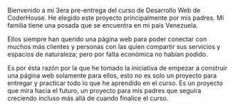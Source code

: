 Bienvenido a mi 3era pre-entrega del curso de Desarrollo Web de CoderHouse. He elegido este proyecto principalmente por mis padres. Mi familia tiene una posada que se encuentra en mi país Venezuela.

Ellos siempre han querido una página web para poder conectar con muchos más clientes y personas con las quien compartir sus servicios y espacios de naturaleza; pero por falta económica no habían podido. 

Es por ésta razón por la que he tomado la iniciativa de empezar a construir una página web solamente para ellos, esto no es solo un proyecto para entregar y practicar todo lo que he aprendido en el curso. Es un proyecto que mira hacia el futuro, un proyecto para mis padres que seguira creciendo incluso más allá de cuando finalice el curso.
